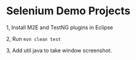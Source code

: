 # Selenium Demo Projects

1, Install M2E and TestNG plugins in Eclipse 

2, Run `mvn clean test`

3, Add util java to take window screenshot.
